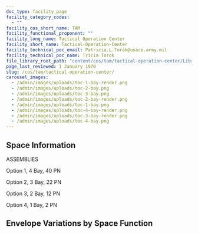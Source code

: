 ```yaml
---
doc_type: facility_page
facility_category_codes:
  - ""
facility_cos_short_name: TAM
facility_functional_proponent: ""
facility_long_name: Tactical Operation Center
facility_short_name: Tactical-Operation-Center
facility_technical_poc_email: Patricia.L.Torok@usace.army.mil
facility_technical_poc_name: Tricia Torok
file_library_root_path: "content/cos/tam/tactical-operation-center/Library/"
page_last_reviewed: 1 January 1970
slug: /cos/tam/tactical-operation-center/
carousel_images:
  - /admin/images/uploads/toc-1-bay-render.png
  - /admin/images/uploads/toc-2-bay.png
  - /admin/images/uploads/toc-3-bay.png
  - /admin/images/uploads/toc-2-bay-render.png
  - /admin/images/uploads/toc-1-bay.png
  - /admin/images/uploads/toc-4-bay-render.png
  - /admin/images/uploads/toc-3-bay-render.png
  - /admin/images/uploads/toc-4-bay.png
---
```


## Space Information

ASSEMBLIES

Option 1, 4 Bay, 40 PN

Option 2, 3 Bay, 22 PN

Option 3, 2 Bay, 12 PN

Option 4, 1 Bay, 2 PN

## Envelope Variations by Space Function
